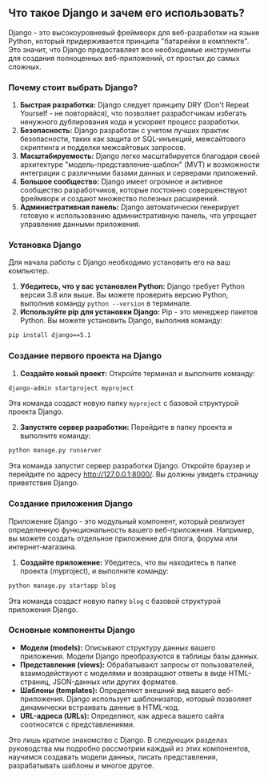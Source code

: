 <h2>Что такое Django и зачем его использовать?</h2>

Django - это высокоуровневый фреймворк для веб-разработки на языке Python, который придерживается принципа "батарейки в комплекте". Это значит, что Django предоставляет все необходимые инструменты для создания полноценных веб-приложений, от простых до самых сложных. 

### Почему стоит выбрать Django?

1. **Быстрая разработка:** Django следует принципу DRY (Don't Repeat Yourself - не повторяйся), что позволяет разработчикам избегать ненужного дублирования кода и ускоряет процесс разработки.
2. **Безопасность:** Django разработан с учетом лучших практик безопасности, таких как защита от SQL-инъекций, межсайтового скриптинга и подделки межсайтовых запросов. 
3. **Масштабируемость:** Django легко масштабируется благодаря своей архитектуре "модель-представление-шаблон" (MVT) и возможности интеграции с различными базами данных и серверами приложений.
4. **Большое сообщество:** Django имеет огромное и активное сообщество разработчиков, которые постоянно совершенствуют фреймворк и создают множество полезных расширений.
5. **Административная панель:** Django автоматически генерирует готовую к использованию административную панель, что упрощает управление данными приложения.

### Установка Django

Для начала работы с Django необходимо установить его на ваш компьютер. 

1. **Убедитесь, что у вас установлен Python:**  Django требует Python версии 3.8 или выше. Вы можете проверить версию Python, выполнив команду `python --version` в терминале.
2. **Используйте pip для установки Django:** Pip - это менеджер пакетов Python. Вы можете установить Django, выполнив команду:

```bash
pip install django==5.1
```

### Создание первого проекта на Django

1. **Создайте новый проект:** Откройте терминал и выполните команду:

```bash
django-admin startproject myproject
```

   Эта команда создаст новую папку `myproject` с базовой структурой проекта Django.

2. **Запустите сервер разработки:** Перейдите в папку проекта и выполните команду:

```bash
python manage.py runserver
```

   Эта команда запустит сервер разработки Django.  Откройте браузер и перейдите по адресу http://127.0.0.1:8000/. Вы должны увидеть страницу приветствия Django.

### Создание приложения Django

Приложение Django - это модульный компонент, который реализует определенную функциональность вашего веб-приложения. Например, вы можете создать отдельное приложение для блога, форума или интернет-магазина.

1. **Создайте приложение:** Убедитесь, что вы находитесь в папке проекта (myproject), и выполните команду:

```bash
python manage.py startapp blog
```

   Эта команда создаст новую папку `blog` с базовой структурой приложения Django.

### Основные компоненты Django

* **Модели (models):** Описывают структуру данных вашего приложения. Модели Django преобразуются в таблицы базы данных. 
* **Представления (views):** Обрабатывают запросы от пользователей, взаимодействуют с моделями и возвращают ответы в виде HTML-страниц, JSON-данных или других форматов.
* **Шаблоны (templates):**  Определяют внешний вид вашего веб-приложения. Django использует шаблонизатор, который позволяет динамически встраивать данные в HTML-код.
* **URL-адреса (URLs):**  Определяют, как адреса вашего сайта соотносятся с представлениями.

Это лишь краткое знакомство с Django. В следующих разделах руководства мы подробно рассмотрим каждый из этих компонентов, научимся создавать модели данных, писать представления, разрабатывать шаблоны и многое другое.
